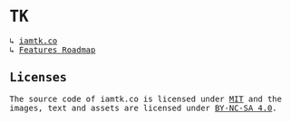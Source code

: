 <samp>

# TK

↳ [iamtk.co](https://www.iamtk.co)\
↳ [Features Roadmap](https://github.com/imteekay/tk/projects/3)

## Licenses

The source code of iamtk.co is licensed under [MIT](./LICENSE) and the images, text and assets are licensed under [BY-NC-SA 4.0](./LICENSE.by-nc-sa-4.0.md).

</samp>
